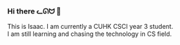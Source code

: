 ### Hi there ᓚᘏᗢ 👋

This is Isaac. I am currently a CUHK CSCI year 3 student.\
I am still learning and chasing the technology in CS field.
